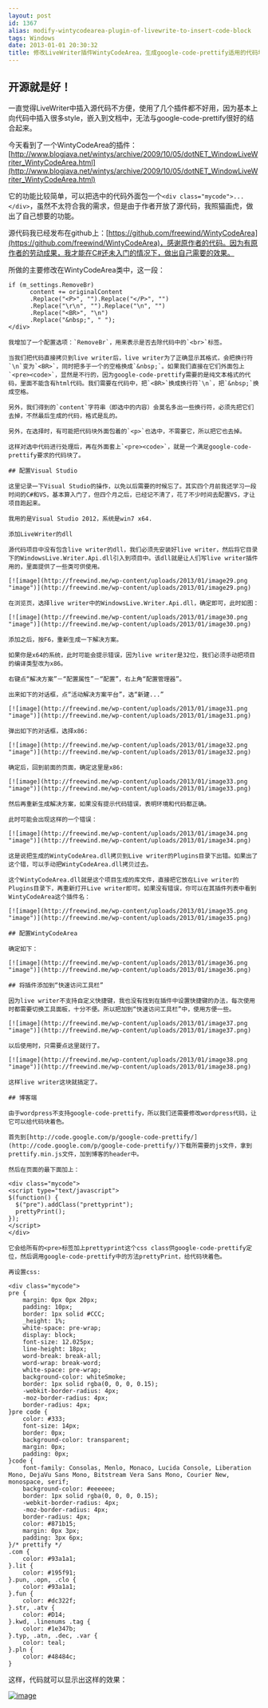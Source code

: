 ```yaml
---
layout: post
id: 1367
alias: modify-wintycodearea-plugin-of-livewrite-to-insert-code-block
tags: Windows
date: 2013-01-01 20:30:32
title: 修改LiveWriter插件WintyCodeArea，生成google-code-prettify适用的代码块
---
```


## 开源就是好！

一直觉得LiveWriter中插入源代码不方便，使用了几个插件都不好用，因为基本上向代码中插入很多style，嵌入到文档中，无法与google-code-prettify很好的结合起来。

今天看到了一个WintyCodeArea的插件：[http://www.blogjava.net/wintys/archive/2009/10/05/dotNET_WindowLiveWriter_WintyCodeArea.html](http://www.blogjava.net/wintys/archive/2009/10/05/dotNET_WindowLiveWriter_WintyCodeArea.html)

它的功能比较简单，可以把选中的代码外面包一个`<div class="mycode">...</div>`，虽然不太符合我的需求，但是由于作者开放了源代码，我照猫画虎，做出了自己想要的功能。

源代码我已经发布在github上：[https://github.com/freewind/WintyCodeArea](https://github.com/freewind/WintyCodeArea)，感谢原作者的代码。因为有原作者的劳动成果，我才能在C#还未入门的情况下，做出自己需要的效果。

所做的主要修改在WintyCodeArea类中，这一段：

<div class="mycode">

    if (m_settings.RemoveBr)
          content += originalContent
          .Replace("<P>", "").Replace("</P>", "")
          .Replace("\r\n", "").Replace("\n", "")
          .Replace("<BR>", "\n")
          .Replace("&nbsp;", " ");
    </div>

    我增加了一个配置选项：`RemoveBr`，用来表示是否去除代码中的`<br>`标签。

    当我们把代码直接拷贝到live writer后，live writer为了正确显示其格式，会把换行符`\n`变为`<BR>`，同时把多于一个的空格换成`&nbsp;`。如果我们直接在它们外面包上`<pre><code>`，显然是不行的，因为google-code-prettify需要的是纯文本格式的代码，里面不能含有html代码。我们需要在代码中，把`<BR>`换成换行符`\n`，把`&nbsp;`换成空格。

    另外，我们得到的`content`字符串（即选中的内容）会莫名多出一些换行符，必须先把它们去掉，不然最后生成的代码，格式是乱的。

    另外，在选择时，有可能把代码块外面包着的`<p>`也选中，不需要它，所以把它也去掉。

    这样对选中代码进行处理后，再在外面套上`<pre><code>`，就是一个满足google-code-prettify要求的代码块了。

    ## 配置Visual Studio

    这里记录一下Visual Studio的操作，以免以后需要的时候忘了。其实四个月前我还学习一段时间的C#和VS，基本算入门了，但四个月之后，已经记不清了，花了不少时间去配置VS，才让项目跑起来。

    我用的是Visual Studio 2012，系统是win7 x64.

    添加LiveWriter的dll

    源代码项目中没有包含live writer的dll，我们必须先安装好live writer，然后将它目录下的WindowsLive.Writer.Api.dll引入到项目中。该dll就是让人们写live writer插件用的，里面提供了一些类可供使用。

    [![image](http://freewind.me/wp-content/uploads/2013/01/image29.png "image")](http://freewind.me/wp-content/uploads/2013/01/image29.png)

    在浏览页，选择live writer中的WindowsLive.Writer.Api.dll，确定即可，此时如图：

    [![image](http://freewind.me/wp-content/uploads/2013/01/image30.png "image")](http://freewind.me/wp-content/uploads/2013/01/image30.png)

    添加之后，按F6，重新生成一下解决方案。

    如果你是x64的系统，此时可能会提示错误，因为live writer是32位，我们必须手动把项目的编译类型改为x86。

    右键点“解决方案”－“配置属性”－“配置”，右上角“配置管理器”。

    出来如下的对话框，点“活动解决方案平台”，选“新建...”

    [![image](http://freewind.me/wp-content/uploads/2013/01/image31.png "image")](http://freewind.me/wp-content/uploads/2013/01/image31.png)

    弹出如下的对话框，选择x86:

    [![image](http://freewind.me/wp-content/uploads/2013/01/image32.png "image")](http://freewind.me/wp-content/uploads/2013/01/image32.png)

    确定后，回到前面的页面，确定这里是x86:

    [![image](http://freewind.me/wp-content/uploads/2013/01/image33.png "image")](http://freewind.me/wp-content/uploads/2013/01/image33.png)

    然后再重新生成解决方案，如果没有提示代码错误，表明环境和代码都正确。

    此时可能会出现这样的一个错误：

    [![image](http://freewind.me/wp-content/uploads/2013/01/image34.png "image")](http://freewind.me/wp-content/uploads/2013/01/image34.png)

    这是说把生成的WintyCodeArea.dll拷贝到Live writer的Plugins目录下出错。如果出了这个错，可以手动把WintyCodeArea.dll拷贝过去。

    这个WintyCodeArea.dll就是这个项目生成的库文件，直接把它放在Live writer的Plugins目录下，再重新打开Live writer即可。如果没有错误，你可以在其插件列表中看到WintyCodeArea这个插件名：

    [![image](http://freewind.me/wp-content/uploads/2013/01/image35.png "image")](http://freewind.me/wp-content/uploads/2013/01/image35.png)

    ## 配置WintyCodeArea

    确定如下：

    [![image](http://freewind.me/wp-content/uploads/2013/01/image36.png "image")](http://freewind.me/wp-content/uploads/2013/01/image36.png)

    ## 将插件添加到“快速访问工具栏”

    因为live writer不支持自定义快捷键，我也没有找到在插件中设置快捷键的办法，每次使用时都需要切换工具面板，十分不便。所以把加到“快速访问工具栏”中，使用方便一些。

    [![image](http://freewind.me/wp-content/uploads/2013/01/image37.png "image")](http://freewind.me/wp-content/uploads/2013/01/image37.png)

    以后使用时，只需要点这里就行了。

    [![image](http://freewind.me/wp-content/uploads/2013/01/image38.png "image")](http://freewind.me/wp-content/uploads/2013/01/image38.png)

    这样live writer这块就搞定了。

    ## 博客端

    由于wordpress不支持google-code-prettify，所以我们还需要修改wordpress代码，让它可以给代码块着色。

    首先到[http://code.google.com/p/google-code-prettify/](http://code.google.com/p/google-code-prettify/)下载所需要的js文件，拿到prettify.min.js文件，加到博客的header中。

    然后在页面的最下面加上：

    <div class="mycode">
    <script type="text/javascript">
    $(function() {
      $("pre").addClass("prettyprint");
      prettyPrint();
    });
    </script>
    </div>

    它会给所有的<pre>标签加上prettyprint这个css class供google-code-prettify定位，然后调用google-code-prettify中的方法prettyPrint，给代码块着色。

    再设置css:

    <div class="mycode">
    pre {
        margin: 0px 0px 20px;
        padding: 10px;
        border: 1px solid #CCC;
        _height: 1%;
        white-space: pre-wrap;
        display: block;
        font-size: 12.025px;
        line-height: 18px;
        word-break: break-all;
        word-wrap: break-word;
        white-space: pre-wrap;
        background-color: whiteSmoke;
        border: 1px solid rgba(0, 0, 0, 0.15);
        -webkit-border-radius: 4px;
        -moz-border-radius: 4px;
        border-radius: 4px;
    }pre code {
        color: #333;
        font-size: 14px;
        border: 0px;
        background-color: transparent;
        margin: 0px;
        padding: 0px;
    }code {
        font-family: Consolas, Menlo, Monaco, Lucida Console, Liberation Mono, DejaVu Sans Mono, Bitstream Vera Sans Mono, Courier New, monospace, serif;
        background-color: #eeeeee;
        border: 1px solid rgba(0, 0, 0, 0.15);
        -webkit-border-radius: 4px;
        -moz-border-radius: 4px;
        border-radius: 4px;
        color: #871b15;
        margin: 0px 3px;
        padding: 3px 6px;
    }/* prettify */
    .com {
        color: #93a1a1;
    }.lit {
        color: #195f91;
    }.pun, .opn, .clo {
        color: #93a1a1;
    }.fun {
        color: #dc322f;
    }.str, .atv {
        color: #D14;
    }.kwd, .linenums .tag {
        color: #1e347b;
    }.typ, .atn, .dec, .var {
        color: teal;
    }.pln {
        color: #48484c;
    }

</div>

这样，代码就可以显示出这样的效果：

[![image](http://freewind.me/wp-content/uploads/2013/01/image39.png "image")](http://freewind.me/wp-content/uploads/2013/01/image39.png)
